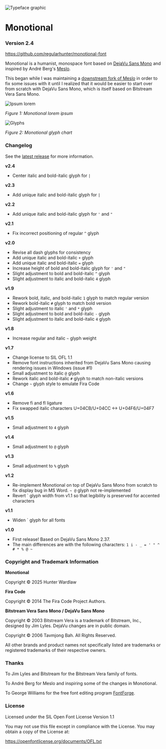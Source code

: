 ![Typeface graphic](doc/monotional.png)

# Monotional

### Version 2.4

https://github.com/regularhunter/monotional-font

Monotional is a humanist, monospace font based on 
[DejaVu Sans Mono](https://github.com/dejavu-fonts/dejavu-fonts) and 
inspired by André Berg's [Meslo](https://github.com/andreberg/Meslo-Font).

This began while I was maintaining a 
[downstream fork of Meslo](https://github.com/regularhunter/Meslo-Font/) 
in order to fix some issues with it until I realized that it would be easier to 
start over from scratch with DejaVu Sans Mono, which is itself based on 
Bitstream Vera Sans Mono.

![Ipsum lorem](doc/monotional-ipsumlorem.png)

*Figure 1: Monotional lorem ipsum*

![Glyphs](doc/monotional-glyphs.png)

*Figure 2: Monotional glyph chart*

### Changelog

See the [latest release](https://github.com/regularhunter/monotional-font/releases) 
for more information.

**v2.4**

 * Center italic and bold-italic glyph for ` | `

**v2.3**

 * Add unique italic and bold-italic glyph for ` | `

**v2.2**

 * Add unique italic and bold-italic glyph for ` ' ` and ` " `

**v2.1**

 * Fix incorrect positioning of regular ` ^ ` glyph

**v2.0**

 * Revise all dash glyphs for consistency
 * Add unique italic and bold-italic ` + ` glyph
 * Add unique italic and bold-italic ` = ` glyph
 * Increase height of bold and bold-italic glyph for ` ' ` and ` " `
 * Slight adjustment to bold and bold-italic ` ^ ` glyph
 * Slight adjustment to italic and bold-italic ` 4 ` glyph

**v1.9**

 * Rework bold, italic, and bold-italic ` 1 ` glyph to match regular version
 * Rework bold-italic ` # ` glyph to match bold version
 * Slight adjustment to italic ` ' ` and ` * ` glyph
 * Slight adjustment to bold and bold-italic ` - ` glyph
 * Slight adjustment to italic and bold-italic ` 4 ` glyph

**v1.8**

 * Increase regular and italic ` ~ ` glyph weight

**v1.7**

 * Change license to SIL OFL 1.1
 * Remove font instructions inherited from DejaVu Sans Mono causing 
rendering issues in Windows (issue #1)
 * Small adjustment to italic ` @ ` glyph
 * Rework italic and bold-italic ` # ` glyph to match non-italic 
versions
 * Change ` ~ ` glyph style to emulate Fira Code

**v1.6**

 * Remove fi and fl ligature
 * Fix swapped italic characters U+04CB/U+04CC <-> U+04F6/U+04F7

**v1.5**

 * Small adjustment to ` 4 ` glyph

**v1.4**

 * Small adjustment to ` @ ` glyph

**v1.3**

 * Small adjustment to ` % ` glyph

**v1.2**

 * Re-implement Monotional on top of DejaVu Sans Mono from scratch to 
fix display bug in MS Word. ` ~ @ ` glyph not re-implemented
 * Revert \` glyph width from v1.1 so that legibility is preserved for accented 
characters

**v1.1**

 * Widen \` glyph for all fonts

**v1.0**

 * First release! Based on DejaVu Sans Mono 2.37.
 * The main differences are with the following characters: ` 1 i - _ = ' " ^ # * % @ ~ `

### Copyright and Trademark Information

**Monotional**

Copyright © 2025 Hunter Wardlaw

**Fira Code**

Copyright © 2014 The Fira Code Project Authors.

**Bitstream Vera Sans Mono / DejaVu Sans Mono**

Copyright © 2003 Bitstream Vera is a trademark of Bitstream, Inc., designed by Jim Lyles.
DejaVu changes are in public domain.

Copyright © 2006 Tavmjong Bah. All Rights Reserved.

All other brands and product names not specifically listed are trademarks or
registered trademarks of their respective owners.

### Thanks

To Jim Lyles and Bitstream for the Bitstream Vera family of fonts.

To André Berg for Meslo and inspiring some of the changes in Monotional.

To George Williams for the free font editing program 
[FontForge](http://fontforge.org).

### License

Licensed under the SIL Open Font License Version 1.1

You may not use this file except in compliance with the License. 
You may obtain a copy of the License at:

https://openfontlicense.org/documents/OFL.txt
